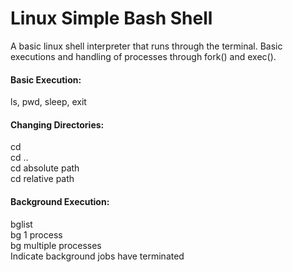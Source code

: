 # Linux Simple Bash Shell

A basic linux shell interpreter that runs through the terminal.
Basic executions and handling of processes through fork() and exec().

#### Basic Execution:
ls, pwd, sleep, exit  

#### Changing Directories:
cd        
cd ..        
cd absolute path    
cd relative path    

#### Background Execution:
bglist            
bg 1 process       
bg multiple processes   
Indicate background jobs have terminated 
